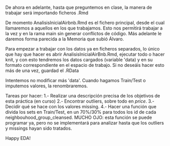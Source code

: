 De ahora en adelante, hasta que preguntemos en clase, la manera de trabajar será importando ficheros .Rmd

De momento AnalisisInicialAirbnb.Rmd es el fichero principal, desde el cual llamaremos a aquellos en los que trabajamos. Esto nos permitirá trabajar a la vez y en la rama main sin generar conflictos de código. Más adelante le daremos forma parecida a la Memoria que subió Álvaro.

Para empezar a trabajar con los datos ya en ficheros separados, lo único que hay que hacer es abrir AnalisisInicialAirBnb.Rmd, ejecutar todo o hacer knit, y con esto tendremos los datos cargados (variable 'data) y en su formato correspondiente en el espacio de trabajo. Si no deseáis hacer esto más de una vez, guardad el .RData


Intentemos no modificar más 'data'. Cuando hagamos Train/Test o imputemos valores, la renombraremos.

Tareas por hacer:
1.- Realizar una descripción precisa de los objetivos de esta práctica (en curso)
2.- Encontrar outliers, sobre todo en $price$.
3.- Decidir qué se hace con los valores missing.
4.- Hacer una función que divida los sets en Train/Test, en un 70%/30% para todos los id de cada neighbouhood_group_cleansed.
	MUCHO OJO: esta función se puede programar ya, pero no se implementará para analizar hasta que los outliers y missings hayan sido tratados.


Happy EDA!
